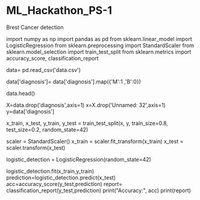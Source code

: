 # ML_Hackathon_PS-1
Brest Cancer detection

import numpy as np
import pandas as pd
from sklearn.linear_model import LogisticRegression
from sklearn.preprocessing import StandardScaler
from sklearn.model_selection import train_test_split
from sklearn.metrics import accuracy_score, classification_report

data= pd.read_csv('data.csv')

data['diagnosis']= data['diagnosis'].map({'M':1 ,'B':0})

data.head()

X=data.drop('diagnosis',axis=1)
x=X.drop('Unnamed: 32',axis=1)
y=data['diagnosis']

x_train, x_test, y_train, y_test = train_test_split(x, y, train_size=0.8, test_size=0.2, random_state=42)

scaler = StandardScaler()
x_train = scaler.fit_transform(x_train)
x_test = scaler.transform(x_test)

logistic_detection = LogisticRegression(random_state=42)

logistic_detection.fit(x_train,y_train)
prediction=logistic_detection.predict(x_test)
acc=accuracy_score(y_test,prediction)
report= classification_report(y_test,prediction)
print("Accuracy:", acc)
print(report)


